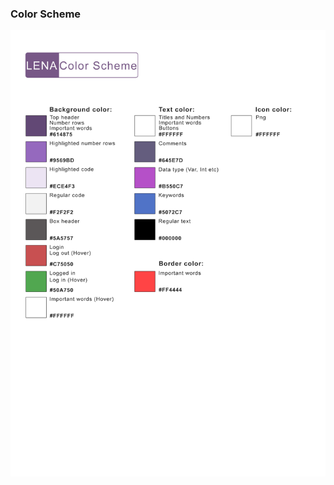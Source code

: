 ### Color Scheme

![](https://raw.githubusercontent.com/HGustavs/LenaSYS/d688983a1459cbece6fe321a0c5dea0c2ba14247/Wiki/CodeViewer/Color%20scheme%20HEX.jpg)